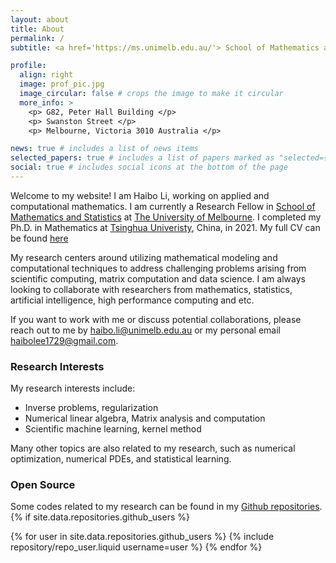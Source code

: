 ```yaml
---
layout: about
title: About
permalink: /
subtitle: <a href='https://ms.unimelb.edu.au/'> School of Mathematics and Statistics, The University of Melbourne </a>

profile:
  align: right
  image: prof_pic.jpg
  image_circular: false # crops the image to make it circular
  more_info: >
    <p> G82, Peter Hall Building </p>
    <p> Swanston Street </p>
    <p> Melbourne, Victoria 3010 Australia </p>

news: true # includes a list of news items
selected_papers: true # includes a list of papers marked as "selected={true}"
social: true # includes social icons at the bottom of the page
---
```


Welcome to my website! I am Haibo Li, working on applied and computational mathematics. I am currently a Research Fellow in [School of Mathematics and Statistics](https://ms.unimelb.edu.au) at [The University of Melbourne](https://www.unimelb.edu.au/). I completed my Ph.D. in Mathematics at [Tsinghua Univeristy](https://www.tsinghua.edu.cn/en/), China, in 2021. My full CV can be found <a class="page-link" href="{{ '/cv/CV_haibo.pdf' | prepend: site.baseurl | prepend: site.url }}">here</a>  

My research centers around utilizing mathematical modeling and computational techniques to address challenging problems arising from scientific computing, matrix computation and data science. I am always looking to collaborate with researchers from mathematics, statistics, artificial intelligence, high performance computing and etc. 

If you want to work with me or discuss potential collaborations, please reach out to me by <u>haibo.li@unimelb.edu.au</u> or my personal email <u>haibolee1729@gmail.com</u>.
 
### Research Interests
My research interests include:
- Inverse problems, regularization
- Numerical linear algebra, Matrix analysis and computation
- Scientific machine learning, kernel method
  
Many other topics are also related to my research, such as numerical optimization, numerical PDEs, and statistical learning.

### Open Source
Some codes related to my research can be found in my [Github repositories](https://github.com/Machealb). 
{% if site.data.repositories.github_users %}

<div class="repositories d-flex flex-wrap flex-md-row flex-column justify-content-between align-items-center">
  {% for user in site.data.repositories.github_users %}
    {% include repository/repo_user.liquid username=user %}
  {% endfor %}
</div>




